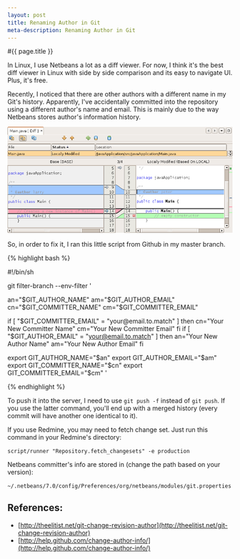 ```yaml
---
layout: post
title: Renaming Author in Git
meta-description: Renaming Author in Git
---
```


#{{ page.title }}

In Linux, I use Netbeans a lot as a diff viewer. For now, I think it's the best diff viewer in Linux with side by side comparison and its easy to navigate UI. Plus, it's free.

Recently, I noticed that there are other authors with a different name in my Git's history. Apparently, I've accidentally committed into the repository using a different author's name and email. This is mainly due to the way Netbeans stores author's information history.

<img src="/images/posts/2011-01-05-diff.png" width="584">

So, in order to fix it, I ran this little script from Github in my master branch.

{% highlight bash %}

#!/bin/sh

git filter-branch --env-filter '

an="$GIT_AUTHOR_NAME"
am="$GIT_AUTHOR_EMAIL"
cn="$GIT_COMMITTER_NAME"
cm="$GIT_COMMITTER_EMAIL"

if [ "$GIT_COMMITTER_EMAIL" = "your@email.to.match" ]
then
    cn="Your New Committer Name"
    cm="Your New Committer Email"
fi
if [ "$GIT_AUTHOR_EMAIL" = "your@email.to.match" ]
then
    an="Your New Author Name"
    am="Your New Author Email"
fi

export GIT_AUTHOR_NAME="$an"
export GIT_AUTHOR_EMAIL="$am"
export GIT_COMMITTER_NAME="$cn"
export GIT_COMMITTER_EMAIL="$cm"
'

{% endhighlight %}

To push it into the server, I need to use `git push -f` instead of `git push`. If you use the latter command, you'll end up with a merged history (every commit will have another one identical to it). 

If you use Redmine, you may need to fetch change set. Just run this command in your Redmine's directory:

	script/runner "Repository.fetch_changesets" -e production

Netbeans committer's info are stored in (change the path based on your version):

	~/.netbeans/7.0/config/Preferences/org/netbeans/modules/git.properties

## References:

* [http://theelitist.net/git-change-revision-author](http://theelitist.net/git-change-revision-author)
* [http://help.github.com/change-author-info/](http://help.github.com/change-author-info/)
